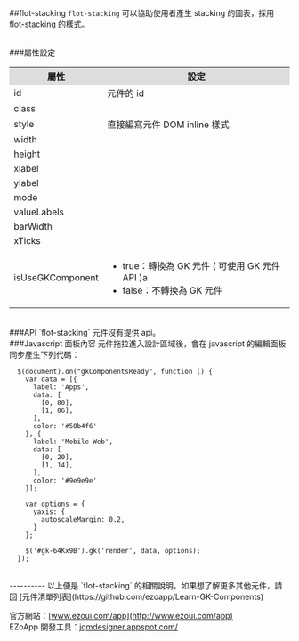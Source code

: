 ##flot-stacking
`flot-stacking` 可以協助使用者產生 stacking 的圖表，採用 flot-stacking 的樣式。 

<br/>
###屬性設定
<table>

<tr>
<th style="background:#ddd;">屬性</th>
<th style="background:#ddd;">設定</th>
</tr>

<tr>
<td>id</td>
<td>元件的 id</td>
</tr>

<tr>
<td>class</td>
<td></td>
</tr>

<tr>
<td>style</td>
<td>直接編寫元件 DOM inline 樣式</td>
</tr>

<tr>
<td>width</td>
<td></td>
</tr>

<tr>
<td>height</td>
<td></td>
</tr>

<tr>
<td>xlabel</td>
<td></td>
</tr>

<tr>
<td>ylabel</td>
<td></td>
</tr>

<tr>
<td>mode</td>
<td></td>
</tr>

<tr>
<td>valueLabels</td>
<td></td>
</tr>

<tr>
<td>barWidth</td>
<td></td>
</tr>

<tr>
<td>xTicks</td>
<td></td>
</tr>

<tr>
<td>isUseGKComponent</td>
<td><ul>
<li>true：轉換為 GK 元件 ( 可使用 GK 元件 API )a</li>
<li>false：不轉換為 GK 元件</li>
</ul></td>
</tr>

</table>

<br/>
###API
`flot-stacking` 元件沒有提供 api。


<br/>
###Javascript 面板內容
元件拖拉進入設計區域後，會在 javascript 的編輯面板同步產生下列代碼：

	  $(document).on("gkComponentsReady", function () {
	    var data = [{
	      label: 'Apps',
	      data: [
	        [0, 80],
	        [1, 86],
	      ],
	      color: '#50b4f6'
	    }, {
	      label: 'Mobile Web',
	      data: [
	        [0, 20],
	        [1, 14],
	      ],
	      color: '#9e9e9e'
	    }];
	
	    var options = {
	      yaxis: {
	        autoscaleMargin: 0.2,
	      }
	    };
	
	    $('#gk-64Kx9B').gk('render', data, options);
	  });

<br/>
----------
以上便是 `flot-stacking` 的相關說明，如果想了解更多其他元件，請回 [元件清單列表](https://github.com/ezoapp/Learn-GK-Components)  

官方網站：[www.ezoui.com/app](http://www.ezoui.com/app)  
EZoApp 開發工具：[jqmdesigner.appspot.com/](http://jqmdesigner.appspot.com/)




